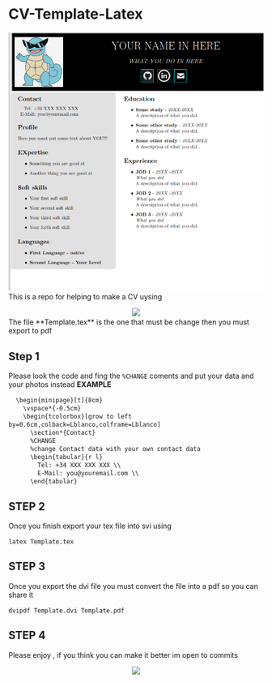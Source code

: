 # CV-Template-Latex

![Example](https://github.com/danifreflow/CV-Template-Latex/blob/main/pictures/example.png)
This is a repo for helping to make a CV uysing 
<div id = "header" align="center">
  <img src="https://upload.wikimedia.org/wikipedia/commons/thumb/9/92/LaTeX_logo.svg/800px-LaTeX_logo.svg.png?20210414121601" width="100">
</div>
The file **Template.tex** is the one that must be change then you must export to pdf

## Step 1
Please look the code and fing the `%CHANGE` coments and put your data and your photos instead
**EXAMPLE**
```
  \begin{minipage}[t]{8cm}
    \vspace*{-0.5cm}
    \begin{tcolorbox}[grow to left by=0.6cm,colback=Lblanco,colframe=Lblanco]
      \section*{Contact}
      %CHANGE
      %change Contact data with your own contact data
      \begin{tabular}{r l}
        Tel: +34 XXX XXX XXX \\
        E-Mail: you@youremail.com \\
      \end{tabular}
```

## STEP 2 
Once you finish export your tex file into svi using

```
latex Template.tex
```
## STEP 3
Once you export the dvi file you must convert the file into a pdf so you can share it
```
dvipdf Template.dvi Template.pdf
```
## STEP 4 
Please enjoy , if you think you can make it better im open to commits 
<div id = "header" align="center">
  <img src="https://imgs.search.brave.com/8DqVuGy2xU2LW9aRC3lddP80aEDvkOD16xjjNJlRi8s/rs:fit:860:0:0/g:ce/aHR0cHM6Ly9saWJy/ZXBsYW5ldC5vcmcv/dy9pbWFnZXMvMy8z/Zi9HTlVfR2VuZXJh/dGlvbl9Mb2dvX2J5/X09yY2EucG5n" width="100">
</div>
